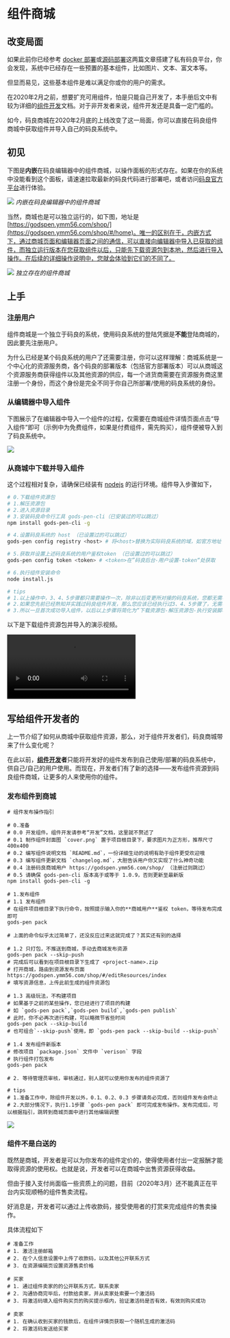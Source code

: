 # 组件商城

## 改变局面

如果此前你已经参考 [docker 部署](./install.md)或[源码部署](./source.md)这两篇文章搭建了私有码良平台，你会发现，系统中已经存在一些预置的基本组件，比如图片、文本、富文本等。

但显而易见，这些基本组件是难以满足你或你的用户的需求。

在2020年2月之前，想要扩充可用组件，怕是只能自己开发了，本手册后文中有较为详细的[组件开发](../develop/component.md)文档。对于非开发者来说，组件开发还是具备一定门槛的。

如今，码良商城在2020年2月底的上线改变了这一局面，你可以直接在码良组件商城中获取组件并导入自己的码良系统中。

## 初见

下图是**内嵌**在码良编辑器中的组件商城，以操作面板的形式存在。如果在你的系统中没能看到这个面板，请速速拉取最新的码良代码进行部署吧，或者访问[码良官方平台](https://godspen.ymm56.com/admin)进行体验。

![](https://cos.56qq.com/fis/20200302182441029e231eb6030d28ba.png)
*内嵌在码良编辑器中的组件商城*

当然，商城也是可以独立运行的，如下图，地址是 [https://godspen.ymm56.com/shop/](https://godspen.ymm56.com/shop/#/home)。唯一的区别在于，内嵌方式下，通过商城页面和编辑器页面之间的通信，可以直接向编辑器中导入已获取的组件，而独立运行版本在您获取组件以后，只能先下载资源包到本地，然后进行导入操作。在后续的详细操作说明中，您就会体验到它们的不同了。

![](https://cos.56qq.com/fis/202003021828219784cf089190e3579b.png)
*独立存在的组件商城*

## 上手

### 注册用户

组件商城是一个独立于码良的系统，使用码良系统的登陆凭据是**不能**登陆商城的，因此要先注册用户。

为什么已经是某个码良系统的用户了还需要注册，你可以这样理解：商城系统是一个中心化的资源服务商，各个码良的部署版本（包括官方部署版本）可以从商城这个资源服务商获得组件以及其他资源的供应，每一个进货商需要在资源服务商这里注册一个身份，而这个身份是完全不同于你自己所部署/使用的码良系统的身份。

### 从编辑器中导入组件

下图展示了在编辑器中导入一个组件的过程，仅需要在商城组件详情页面点击“导入组件”即可（示例中为免费组件，如果是付费组件，需先购买），组件便被导入到了码良系统中。

![](https://cos.56qq.com/fis/20200302185707288fedd7c1b92ed755.gif)

### 从商城中下载并导入组件

这个过程相对复杂，请确保已经装有 [nodejs](https://nodejs.org/zh-cn/download/) 的运行环境。组件导入步骤如下，

```bash
# 0.下载组件资源包
# 1.解压资源包
# 2.进入资源目录
# 3.安装码良命令行工具 gods-pen-cli（已安装过的可以跳过）
npm install gods-pen-cli -g

# 4.设置码良系统的 host （已设置过的可以跳过）
gods-pen config registry <host> # 将<host>替换为实际码良系统的域，如官方地址 https://godspen.ymm56.com/

# 5.获取并设置上述码良系统的用户鉴权token （已设置过的可以跳过）
gods-pen config token <token> # <token>在”码良后台-用户设置-token“处获取 

# 6.执行组件安装命令 
node install.js

# tips
# 1.以上操作中，3、4、5步骤都只需要操作一次，除非以后变更所对接的码良系统，您都无需再次执行4、5步骤
# 2.如果您先前已经熟知并实践过码良组件开发，那么您应该已经执行过3、4、5步骤了，无需再次操作
# 3.所以一旦首次成功导入组件，以后以上步骤将简化为“下载资源包-解压资源包-执行安装脚本”，还是很简单的
```

以下是下载组件资源包并导入的演示视频。

<p>
  <video controls name="media" style="max-width: 100%">
    <source src="https://cos.56qq.com/fis/20200303153612074581d4c76c6e3367.mp4" type="video/mp4">
  </video>
</p>

## 写给组件开发者的

上一节介绍了如何从商城中获取组件资源，那么，对于组件开发者们，码良商城带来了什么变化呢？

在此以前，**[组件开发](../develop/component.md)者**只能将开发好的组件发布到自己使用/部署的码良系统中，供自己/自己的用户使用。而现在，开发者们有了新的选择——发布组件资源到码良组件商城，让更多的人来使用你的组件。

### 发布组件到商城

```shell
# 组件发布操作指引

# 0.准备
# 0.0 开发组件。组件开发请参考“开发”文档，这里就不赘述了
# 0.1 制作组件封面图 `cover.png` 置于项目根目录下，要求图片为正方形，推荐尺寸 400x400
# 0.2 编写组件说明文档 `README.md`，一份详细生动的说明有助于组件更受欢迎哦
# 0.3 编写组件更新文档 `changelog.md`，大胆告诉用户你又实现了什么神奇功能
# 0.4 注册码良商城用户 https://godspen.ymm56.com/shop/ （注册过则跳过）
# 0.5 请确保 gods-pen-cli 版本高于或等于 1.0.9，否则更新至最新版
npm install gods-pen-cli -g

# 1.发布组件
# 1.1 发布组件
# 在组件项目根目录下执行命令，按照提示输入你的**商城用户**鉴权 token，等待发布完成即可
gods-pen pack

# 上面的命令似乎太过简单了，还没反应过来这就完成了？其实还有别的选择

# 1.2 只打包，不推送到商城，手动去商城发布资源
gods-pen pack --skip-push 
# 完成后可以看到在项目根目录下生成了 <project-name>.zip
# 打开商城，路由到资源发布页面 https://godspen.ymm56.com/shop/#/editResources/index
# 填写资源信息，上传此前生成的组件资源包

# 1.3 高级玩法，不构建项目
# 如果基于之前的某些操作，您已经进行了项目的构建
# 如 `gods-pen pack`,`gods-pen build`,`gods-pen publish`
# 此时，你不必再次进行构建，可以略微节省些时间
gods-pen pack --skip-build
# 也可组合`--skip-push`使用，即 `gods-pen pack --skip-build --skip-push`

# 1.4 发布组件新版本
# 修改项目 `package.json` 文件中 `verison` 字段
# 执行组件打包发布
gods-pen pack

# 2. 等待管理员审核，审核通过，别人就可以使用你发布的组件资源了

# tips
# 1.准备工作中，除组件开发以外，0.1、0.2、0.3 步骤请务必完成，否则组件发布会终止
# 2.大部分情况下，执行1.1步骤 `gods-pen pack` 即可完成发布操作。发布完成后，可以根据指引，跳转到商城页面中进行其他编辑调整

```

![](https://cos.56qq.com/fis/202003031750361844a12cc9043d9dc2.gif)

### 组件不是白送的

既然是商城，开发者是可以为你发布的组件定价的，使得使用者付出一定报酬才能取得资源的使用权。也就是说，开发者可以在商城中出售资源获得收益。

但由于接入支付尚面临一些资质上的问题，目前（2020年3月）还不能真正在平台内实现顺畅的组件售卖流程。

好消息是，开发者可以通过上传收款码，接受使用者的打赏来完成组件的售卖操作。

具体流程如下

```shell
# 准备工作
# 1. 激活注册邮箱
# 2. 在个人信息设置中上传了收款码，以及其他公开联系方式
# 3. 在资源编辑页设置资源售卖价格

# 买家
# 1. 通过组件卖家的的公开联系方式，联系卖家
# 2. 沟通协商完毕后，付款给卖家，并从卖家处索要一个激活码
# 3. 将激活码填入组件购买页的购买提示框内，验证激活码是否有效，有效则购买成功

# 卖家
# 1. 在确认收到买家的钱款后，在组件详情页获取一个随机生成的激活码
# 2. 将激活码发送给买家

```
